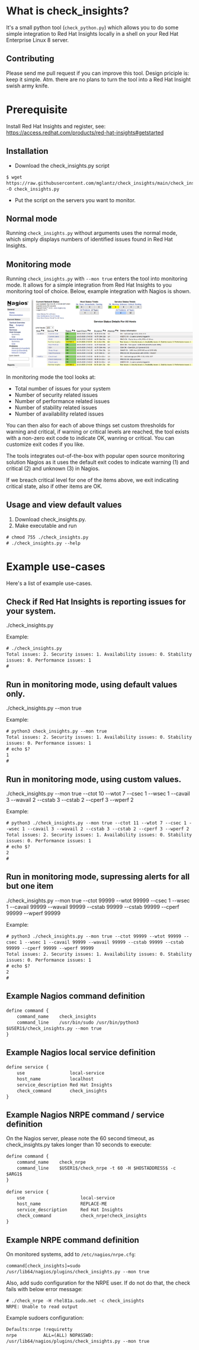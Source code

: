 # What is check_insights?
It's a small python tool (``check_python.py``) which allows you to do some simple integration to Red Hat Insights locally in a shell on your Red Hat Enterprise Linux 8 server.

## Contributing
Please send me pull request if you can improve this tool. Design priciple is: keep it simple. Atm. there are no plans to turn the tool into a Red Hat Insight swish army knife.

# Prerequisite
Install Red Hat Insights and register, see: https://access.redhat.com/products/red-hat-insights#getstarted

## Installation
* Download the check_insights.py script
```
$ wget https://raw.githubusercontent.com/mglantz/check_insights/main/check_insights.py -O check_insights.py
```
* Put the script on the servers you want to monitor.

## Normal mode
Running ``check_insights.py`` without arguments uses the normal mode, which simply displays numbers of identified issues found in Red Hat Insights.

## Monitoring mode
Running ``check_insights.py`` with ``--mon true`` enters the tool into monitoring mode. It allows for a simple integration from Red Hat Insights to you monitoring tool of choice. Below, example integration with Nagios is shown.

![Example integration to Nagios](nagios-insights.png)

In monitoring mode the tool looks at:

* Total number of issues for your system
* Number of security related issues
* Number of performance related issues
* Number of stability related issues
* Number of availability related issues

You can then also for each of above things set custom thresholds for warning and critical, if warning or critical levels are reached, the tool exists with a non-zero exit code to indicate OK, wanring or critical. You can customize exit codes if you like. 

The tools integrates out-of-the-box with popular open source monitoring solution Nagios as it uses the default exit codes to indicate warning (1) and critical (2) and unknown (3) in Nagios.

If we breach critical level for one of the items above, we exit indicating critical state, also if other items are OK.

## Usage and view default values
1) Download check_insights.py.
2) Make executable and run
```
# chmod 755 ./check_insights.py
# ./check_insights.py --help
```

# Example use-cases
Here's a list of example use-cases.

## Check if Red Hat Insights is reporting issues for your system.
./check_insights.py

Example:
```
# ./check_insights.py
Total issues: 2. Security issues: 1. Availability issues: 0. Stability issues: 0. Performance issues: 1
#
```

## Run in monitoring mode, using default values only.
./check_insights.py --mon true

Example:
```
# python3 check_insights.py --mon true
Total issues: 2. Security issues: 1. Availability issues: 0. Stability issues: 0. Performance issues: 1
# echo $?
1
#
```

## Run in monitoring mode, using custom values.
./check_insights.py --mon true --ctot 10 --wtot 7 --csec 1 --wsec 1 --cavail 3 --wavail 2 --cstab 3 --cstab 2 --cperf 3 --wperf 2 

Example:
```
# python3 ./check_insights.py --mon true --ctot 11 --wtot 7 --csec 1 --wsec 1 --cavail 3 --wavail 2 --cstab 3 --cstab 2 --cperf 3 --wperf 2 
Total issues: 2. Security issues: 1. Availability issues: 0. Stability issues: 0. Performance issues: 1
# echo $?
2
#
```

## Run in monitoring mode, supressing alerts for all but one item
./check_insights.py --mon true --ctot 99999 --wtot 99999 --csec 1 --wsec 1 --cavail 99999 --wavail 99999 --cstab 99999 --cstab 99999 --cperf 99999 --wperf 99999 

Example:
```
# python3 ./check_insights.py --mon true --ctot 99999 --wtot 99999 --csec 1 --wsec 1 --cavail 99999 --wavail 99999 --cstab 99999 --cstab 99999 --cperf 99999 --wperf 99999 
Total issues: 2. Security issues: 1. Availability issues: 0. Stability issues: 0. Performance issues: 1
# echo $?
2
#
```

## Example Nagios command definition
```
define command {
    command_name    check_insights
    command_line    /usr/bin/sudo /usr/bin/python3 $USER1$/check_insights.py --mon true
}
```

## Example Nagios local service definition
```
define service {
    use                 local-service
    host_name           localhost
    service_description Red Hat Insights
    check_command       check_insights
}
```

## Example Nagios NRPE command / service definition
On the Nagios server, please note the 60 second timeout, as check_insights.py takes longer than 10 seconds to execute:
```
define command {
    command_name    check_nrpe
    command_line    $USER1$/check_nrpe -t 60 -H $HOSTADDRESS$ -c $ARG1$
}

define service {
    use                     local-service
    host_name               REPLACE-ME
    service_description     Red Hat Insights
    check_command           check_nrpe!check_insights
}
```

## Example NRPE command definition
On monitored systems, add to ``/etc/nagios/nrpe.cfg``:
```
command[check_insights]=sudo /usr/lib64/nagios/plugins/check_insights.py --mon true
```
Also, add sudo configuration for the NRPE user. If do not do that, the check fails with below error message:
```
# ./check_nrpe -H rhel81a.sudo.net -c check_insights
NRPE: Unable to read output
```

Example sudoers configuration:
```
Defaults:nrpe !requiretty
nrpe          ALL=(ALL) NOPASSWD: /usr/lib64/nagios/plugins/check_insights.py --mon true
```

